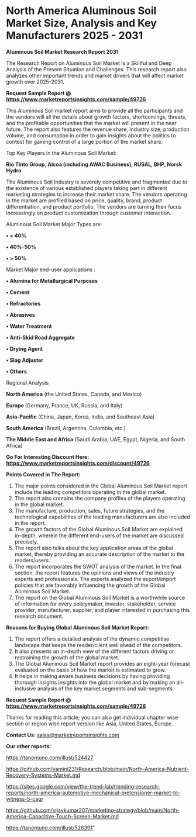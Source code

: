 # North America Aluminous Soil Market Size, Analysis and Key Manufacturers 2025 - 2031

<strong>Aluminous Soil Market Research Report 2031</strong>

The Research Report on Aluminous Soil Market is a Skillful and Deep Analysis of the Present Situation and Challenges. This research report also analyzes other important trends and market drivers that will affect market growth over 2025-2031.

<strong>Request Sample Report @ <a href=https://www.marketreportsinsights.com/sample/49726>https://www.marketreportsinsights.com/sample/49726</a></strong>

This Aluminous Soil market report aims to provide all the participants and the vendors will all the details about growth factors, shortcomings, threats, and the profitable opportunities that the market will present in the near future. The report also features the revenue share, industry size, production volume, and consumption in order to gain insights about the politics to contest for gaining control of a large portion of the market share.

Top Key Players in the Aluminous Soil Market:

<strong>Rio Tinto Group, Alcoa (including AWAC Business), RUSAL, BHP, Norsk Hydro</strong>

The Aluminous Soil Industry is severely competitive and fragmented due to the existence of various established players taking part in different marketing strategies to increase their market share. The vendors operating in the market are profiled based on price, quality, brand, product differentiation, and product portfolio. The vendors are turning their focus increasingly on product customization through customer interaction.

Aluminous Soil Market Major Types are:

<strong>•  < 40%

•  40%-50%

•  > 50%</strong>

Market Major end-user applications :

<strong>•  Alumina for Metallurgical Purposes

•  Cement

•  Refractories

•  Abrasives

•  Water Treatment

•  Anti-Skid Road Aggregate

•  Drying Agent

•  Slag Adjuster

•  Others</strong>

Regional Analysis

</u><strong><b>North America</b></strong> (the United States, Canada, and Mexico)

<strong><b>Europe </b></strong>(Germany, France, UK, Russia, and Italy)

<strong><b>Asia-Pacific</b></strong> (China, Japan, Korea, India, and Southeast Asia)

<strong><b>South America</b></strong> (Brazil, Argentina, Colombia, etc.)

<strong><b>The Middle East and Africa</b></strong> (Saudi Arabia, UAE, Egypt, Nigeria, and South Africa)

<strong>Go For Interesting Discount Here: <a href=https://www.marketreportsinsights.com/discount/49726>https://www.marketreportsinsights.com/discount/49726</a></strong>

<strong>Points Covered in The Report:</strong>
<ol>
  <li>The major points considered in the Global Aluminous Soil Market report include the leading competitors operating in the global market.</li>
  <li>The report also contains the company profiles of the players operating in the global market.</li>
  <li>The manufacture, production, sales, future strategies, and the technological capabilities of the leading manufacturers are also included in the report.</li>
  <li>The growth factors of the Global Aluminous Soil Market are explained in-depth, wherein the different end-users of the market are discussed precisely.</li>
  <li>The report also talks about the key application areas of the global market, thereby providing an accurate description of the market to the readers/users.</li>
  <li>The report incorporates the SWOT analysis of the market. In the final section, the report features the opinions and views of the industry experts and professionals. The experts analyzed the export/import policies that are favorably influencing the growth of the Global Aluminous Soil Market.</li>
  <li>The report on the Global Aluminous Soil Market is a worthwhile source of information for every policymaker, investor, stakeholder, service provider, manufacturer, supplier, and player interested in purchasing this research document.</li>
</ol>
<strong>Reasons for Buying Global Aluminous Soil Market Report:</strong>

<ol>
  <li>The report offers a detailed analysis of the dynamic competitive landscape that keeps the reader/client well ahead of the competitors.</li>
  <li>It also presents an in-depth view of the different factors driving or restraining the growth of the global market.</li>
  <li>The Global Aluminous Soil Market report provides an eight-year forecast evaluated on the basis of how the market is estimated to grow.</li>
  <li>It helps in making aware business decisions by having providing thorough insights insights into the global market and by making an all-inclusive analysis of the key market segments and sub-segments.</li>
</ol>
<strong>Request Sample Report @ <a href=https://www.marketreportsinsights.com/sample/49726>https://www.marketreportsinsights.com/sample/49726</a></strong>


Thanks for reading this article; you can also get individual chapter wise section or region wise report version like Asia, United States, Europe.

<strong>Contact Us:</strong>
sales@marketreportsinsights.com

<strong>Our other reports:</strong>

<a href=https://tanomuno.com/illust/524427>https://tanomuno.com/illust/524427</a>

<a href=https://github.com/yamini231/Research/blob/main/North-America-Nutrient-Recovery-Systems-Market.md>https://github.com/yamini231/Research/blob/main/North-America-Nutrient-Recovery-Systems-Market.md</a>

<a href=https://sites.google.com/view/the-trend-lab/trending-research-reports/north-america-automotive-mechanical-pretensioner-market-to-witness-5-cagr>https://sites.google.com/view/the-trend-lab/trending-research-reports/north-america-automotive-mechanical-pretensioner-market-to-witness-5-cagr</a>

<a href=https://github.com/vijaykumar207/marketing-strategy/blob/main/North-America-Capacitive-Touch-Screen-Market.md>https://github.com/vijaykumar207/marketing-strategy/blob/main/North-America-Capacitive-Touch-Screen-Market.md</a>

<a href=https://tanomuno.com/illust/526391>https://tanomuno.com/illust/526391</a>"
